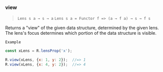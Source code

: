 ### view

> ```Lens s a → s → a```
> ```Lens s a = Functor f => (a → f a) → s → f s```

Returns a "view" of the given data structure, determined by the given lens. The lens's focus determines which portion of the data structure is visible.

`Example`

```js
const xLens = R.lensProp('x');

R.view(xLens, {x: 1, y: 2});  //=> 1
R.view(xLens, {x: 4, y: 2});  //=> 4
```